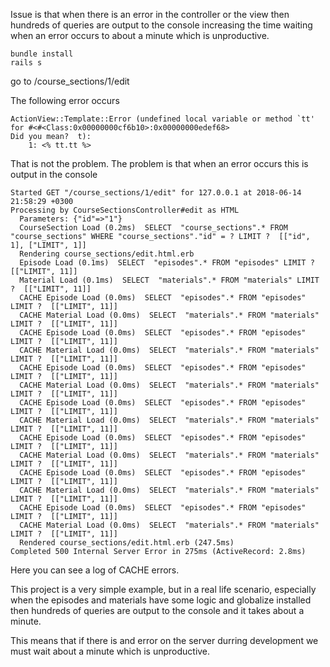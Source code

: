Issue is that when there is an error in the controller or the view then hundreds of queries are output to the console increasing the time waiting when an error occurs to about a minute which is unproductive.   

````
bundle install
rails s

````

go to /course_sections/1/edit

The following error occurs

````
ActionView::Template::Error (undefined local variable or method `tt' for #<#<Class:0x00000000cf6b10>:0x00000000edef68>
Did you mean?  t):
    1: <% tt.tt %>
````

That is not the problem. The problem is that when an error occurs this is output in the console
````
Started GET "/course_sections/1/edit" for 127.0.0.1 at 2018-06-14 21:58:29 +0300
Processing by CourseSectionsController#edit as HTML
  Parameters: {"id"=>"1"}
  CourseSection Load (0.2ms)  SELECT  "course_sections".* FROM "course_sections" WHERE "course_sections"."id" = ? LIMIT ?  [["id", 1], ["LIMIT", 1]]
  Rendering course_sections/edit.html.erb
  Episode Load (0.1ms)  SELECT  "episodes".* FROM "episodes" LIMIT ?  [["LIMIT", 11]]
  Material Load (0.1ms)  SELECT  "materials".* FROM "materials" LIMIT ?  [["LIMIT", 11]]
  CACHE Episode Load (0.0ms)  SELECT  "episodes".* FROM "episodes" LIMIT ?  [["LIMIT", 11]]
  CACHE Material Load (0.0ms)  SELECT  "materials".* FROM "materials" LIMIT ?  [["LIMIT", 11]]
  CACHE Episode Load (0.0ms)  SELECT  "episodes".* FROM "episodes" LIMIT ?  [["LIMIT", 11]]
  CACHE Material Load (0.0ms)  SELECT  "materials".* FROM "materials" LIMIT ?  [["LIMIT", 11]]
  CACHE Episode Load (0.0ms)  SELECT  "episodes".* FROM "episodes" LIMIT ?  [["LIMIT", 11]]
  CACHE Material Load (0.0ms)  SELECT  "materials".* FROM "materials" LIMIT ?  [["LIMIT", 11]]
  CACHE Episode Load (0.0ms)  SELECT  "episodes".* FROM "episodes" LIMIT ?  [["LIMIT", 11]]
  CACHE Material Load (0.0ms)  SELECT  "materials".* FROM "materials" LIMIT ?  [["LIMIT", 11]]
  CACHE Episode Load (0.0ms)  SELECT  "episodes".* FROM "episodes" LIMIT ?  [["LIMIT", 11]]
  CACHE Material Load (0.0ms)  SELECT  "materials".* FROM "materials" LIMIT ?  [["LIMIT", 11]]
  CACHE Episode Load (0.0ms)  SELECT  "episodes".* FROM "episodes" LIMIT ?  [["LIMIT", 11]]
  CACHE Material Load (0.0ms)  SELECT  "materials".* FROM "materials" LIMIT ?  [["LIMIT", 11]]
  CACHE Episode Load (0.0ms)  SELECT  "episodes".* FROM "episodes" LIMIT ?  [["LIMIT", 11]]
  CACHE Material Load (0.0ms)  SELECT  "materials".* FROM "materials" LIMIT ?  [["LIMIT", 11]]
  Rendered course_sections/edit.html.erb (247.5ms)
Completed 500 Internal Server Error in 275ms (ActiveRecord: 2.8ms)
````

Here you can see a log of CACHE errors.

This project is a very simple example, but in a real life scenario, especially when the episodes and materials have some logic and globalize installed then hundreds of queries are output to the console and it takes about a minute.

This means that if there is and error on the server durring development we must wait about a minute which is unproductive.
